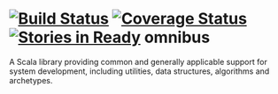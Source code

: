 [![Build Status](https://travis-ci.org/dmrolfs/omnibus.svg?branch=master)](https://travis-ci.org/dmrolfs/omnibus)
[![Coverage Status](https://img.shields.io/coveralls/dmrolfs/omnibus.svg)](https://coveralls.io/r/dmrolfs/omnibus)
[![Stories in Ready](https://badge.waffle.io/dmrolfs/omnibus.png?label=ready&title=Ready)](https://waffle.io/dmrolfs/omnibus)
omnibus
====

A Scala library providing common and generally applicable support for system development, including utilities, data structures, algorithms and archetypes.